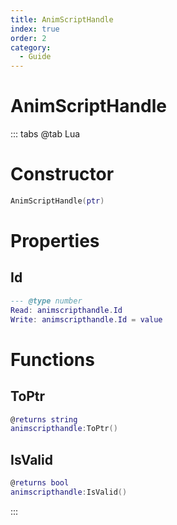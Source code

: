 ```yaml
---
title: AnimScriptHandle
index: true
order: 2
category:
  - Guide
---
```


# AnimScriptHandle

::: tabs
@tab Lua
# Constructor
```lua
AnimScriptHandle(ptr)
```
# Properties
## Id 
```lua
--- @type number
Read: animscripthandle.Id
Write: animscripthandle.Id = value
```
# Functions
## ToPtr
```lua
@returns string
animscripthandle:ToPtr()
```
## IsValid
```lua
@returns bool
animscripthandle:IsValid()
```

:::